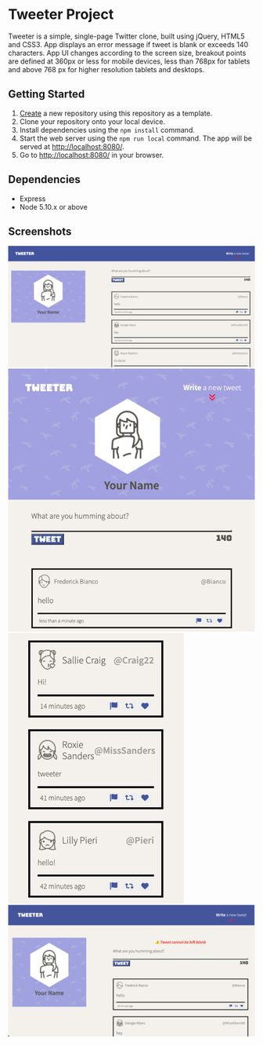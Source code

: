 # Tweeter Project

Tweeter is a simple, single-page Twitter clone,
built using jQuery, HTML5 and CSS3.
App displays an error message if tweet is blank or exceeds 140 characters.
App UI changes according to the screen size, breakout points are defined at 360px or less for mobile devices, less than 768px for tablets and above 768 px for higher resolution tablets and desktops.

## Getting Started

1. [Create](https://docs.github.com/en/repositories/creating-and-managing-repositories/creating-a-repository-from-a-template) a new repository using this repository as a template.
2. Clone your repository onto your local device.
3. Install dependencies using the `npm install` command.
3. Start the web server using the `npm run local` command. The app will be served at <http://localhost:8080/>.
4. Go to <http://localhost:8080/> in your browser.

## Dependencies

- Express
- Node 5.10.x or above

## Screenshots
!["Screenshot of home page in desktop"](https://github.com/prashanthk02/tweeter/blob/master/docs/desktop.png?raw=true)
!["Screenshot of home page in tablet"](https://github.com/prashanthk02/tweeter/blob/master/docs/tablet.png?raw=true)
!["Screenshot of tweets in mobile"](https://github.com/prashanthk02/tweeter/blob/master/docs/mobile.png?raw=true)
!["Screenshot of an error message"](https://github.com/prashanthk02/tweeter/blob/master/docs/error.png?raw=true)